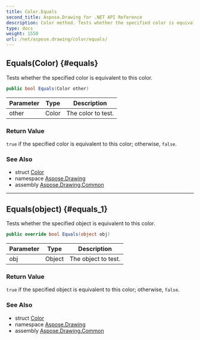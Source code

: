 ```yaml
---
title: Color.Equals
second_title: Aspose.Drawing for .NET API Reference
description: Color method. Tests whether the specified color is equivalent to this color
type: docs
weight: 1550
url: /net/aspose.drawing/color/equals/
---
```

## Equals(Color) {#equals}

Tests whether the specified color is equivalent to this color.

```csharp
public bool Equals(Color other)
```

| Parameter | Type | Description |
| --- | --- | --- |
| other | Color | The color to test. |

### Return Value

`true` if the specified color is equivalent to this color; otherwise, `false`.

### See Also

* struct [Color](../)
* namespace [Aspose.Drawing](../../color/)
* assembly [Aspose.Drawing.Common](../../../)

---

## Equals(object) {#equals_1}

Tests whether the specified object is equivalent to this color.

```csharp
public override bool Equals(object obj)
```

| Parameter | Type | Description |
| --- | --- | --- |
| obj | Object | The object to test. |

### Return Value

`true` if the specified object is equivalent to this color; otherwise, `false`.

### See Also

* struct [Color](../)
* namespace [Aspose.Drawing](../../color/)
* assembly [Aspose.Drawing.Common](../../../)


